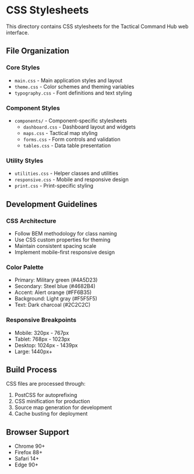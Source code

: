 # CSS Stylesheets

This directory contains CSS stylesheets for the Tactical Command Hub web interface.

## File Organization

### Core Styles
- `main.css` - Main application styles and layout
- `theme.css` - Color schemes and theming variables
- `typography.css` - Font definitions and text styling

### Component Styles
- `components/` - Component-specific stylesheets
  - `dashboard.css` - Dashboard layout and widgets
  - `maps.css` - Tactical map styling
  - `forms.css` - Form controls and validation
  - `tables.css` - Data table presentation

### Utility Styles
- `utilities.css` - Helper classes and utilities
- `responsive.css` - Mobile and responsive design
- `print.css` - Print-specific styling

## Development Guidelines

### CSS Architecture
- Follow BEM methodology for class naming
- Use CSS custom properties for theming
- Maintain consistent spacing scale
- Implement mobile-first responsive design

### Color Palette
- Primary: Military green (#4A5D23)
- Secondary: Steel blue (#4682B4)
- Accent: Alert orange (#FF6B35)
- Background: Light gray (#F5F5F5)
- Text: Dark charcoal (#2C2C2C)

### Responsive Breakpoints
- Mobile: 320px - 767px
- Tablet: 768px - 1023px
- Desktop: 1024px - 1439px
- Large: 1440px+

## Build Process

CSS files are processed through:
1. PostCSS for autoprefixing
2. CSS minification for production
3. Source map generation for development
4. Cache busting for deployment

## Browser Support

- Chrome 90+
- Firefox 88+
- Safari 14+
- Edge 90+

